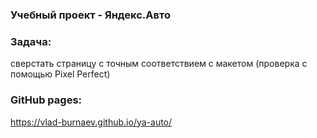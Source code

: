 ### Учебный проект - Яндекс.Авто

### Задача: 
сверстать страницу с точным соответствием с макетом (проверка с помощью Pixel Perfect)

### GitHub pages:
https://vlad-burnaev.github.io/ya-auto/
